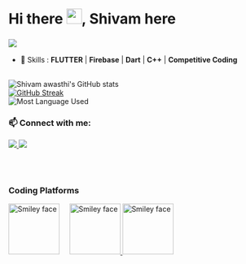<!---
shivam05241/shivam05241 is a ✨ special ✨ repository because its `README.md` (this file) appears on your GitHub profile.
You can click the Preview link to take a look at your changes.
--->
# Hi there <img src="https://raw.githubusercontent.com/MartinHeinz/MartinHeinz/master/wave.gif" width="30px">, Shivam here

<h3 align="left"><img src ="https://camo.githubusercontent.com/992babdffd8c74a1502de375fbdf7e4d54773242/68747470733a2f2f6d656469612e67697068792e636f6d2f6d656469612f53576f536b4e36447854737a71494b4571762f67697068792e676966" /></h3>


- 🚀 Skills : **FLUTTER** | **Firebase** | **Dart** | **C++** | **Competitive Coding**
<br/> <br/>



![Shivam awasthi's GitHub stats](https://github-readme-stats.vercel.app/api?username=shivam05241&show_icons=true&theme=radical)
<br/>
[![GitHub Streak](https://github-readme-streak-stats.herokuapp.com/?user=shivam05241&theme=radical)](https://git.io/streak-stats)
<br/>
![Most Language Used](https://github-readme-stats.vercel.app/api/top-langs?username=shivam05241&show_icons=true&locale=en&layout=compact)


 <h3 align="left"> 📫 Connect with me:</h3>
 <p align="left">
<a href ="https://www.linkedin.com/in/shivam-awasthi-509448136/"> 
  <img src="https://img.shields.io/badge/LinkedIn-0077B5?style=for-the-badge&logo=linkedin&logoColor=white" />
</a> 
<a href="mailto:shivam05241@gmail.com"><img src="https://img.shields.io/badge/gmail-%23D14836.svg?&style=for-the-badge&logo=gmail&logoColor=white" /></a>&nbsp;&nbsp;&nbsp;&nbsp;
 </p>

<br /> <br />

<h3 align="left">Coding Platforms</h3>
 <p align="left">
<a href="https://codeforces.com/profile/shivam_aiml"><img src="https://sta.codeforces.com/s/17425/images/codeforces-logo-with-telegram.png" alt="Smiley face" height="100" width="100"></a>&nbsp;&nbsp;&nbsp;&nbsp;
<a href="https://www.codechef.com/users/shivam_awasthi"><img src="https://s3.amazonaws.com/codechef_shared/misc/fb-image-icon.png" alt="Smiley face" height ="100"  width="100">
 <a href="https://www.hackerrank.com/shivam05241"><img src="https://s3.amazonaws.com/sr-marketplace-prod/wp-content/uploads/2015/08/hackerrank.jpg" alt="Smiley face" height ="100" width="100"></a>&nbsp;&nbsp;&nbsp;&nbsp;
</p>
<br /> <br />







